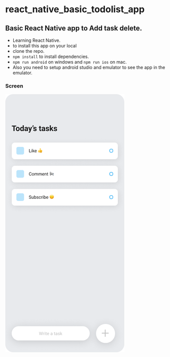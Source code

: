 # react_native_basic_todolist_app


## Basic React Native app to Add task delete.
- Learning React Native.
- to install this app on your local
- clone the repo.
- `npm install` to install dependencies.
- `npm run android` on windows and `npm run ios` on mac.
- Also you need to setup android studio and emulator to see the app in the emulator.
### Screen 
![Image](https://github.com/pratik-codes/react_native_basic_todolist_app/blob/master/mockup.png)
